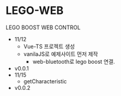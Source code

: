 # LEGO-WEB
LEGO BOOST WEB CONTROL

 - 11/12
    - Vue-TS 프로젝트 생성
    - vanilaJS로 예제사이트 먼저 제작
        - web-bluetooth로 lego boost 연결.
 - v0.0.1
 - 11/15
    - getCharacteristic
 - v0.0.2